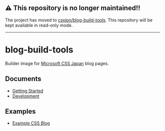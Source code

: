 ## ⚠️ This repository is no longer maintained!!

The project has moved to [cssjpn/blog-build-tools](https://github.com/cssjpn/blog-build-tools). This repository will be kept available in read-only mode.

---

# blog-build-tools

Builder image for [Microsoft CSS Japan](https://aka.ms/JSupport) blog pages.

## Documents

* [Getting Started](./docs/getting-started.md)
* [Development](./docs/development.md)

## Examples

* [Example CSS Blog](./example)

